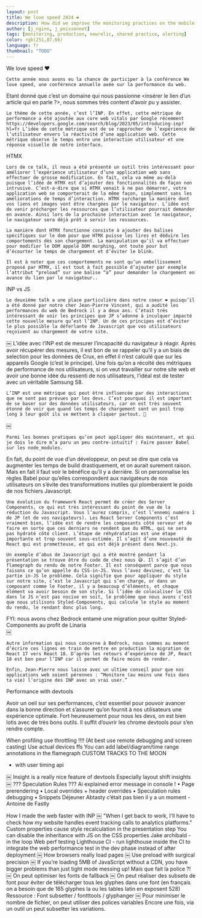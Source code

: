 ```yaml
---
layout: post
title: We love speed 2024 ❤️
description: How did we improve the monitoring practices on the mobile service? Let's find out.
author: [j_nginn, j_poissonnet]
tags: [monitoring, production, newrelic, shared practice, alerting]
color: rgb(251,87,66)
language: fr
thumbnail: "TODO"
---
```


We love speed ❤️

	Cette année nous avons eu la chance de participer à la conférence We love speed, une conférence annuelle axée sur la performance du web.
Etant donné que c’est un domaine qui nous passionne <insérer le lien d’un article qui en parle ?>, nous sommes très content d’avoir pu y assister.

	Le thème de cette année, c’est l’INP. En effet, cette métrique de performance a été ajoutée aux core web vitals par Google récemment https://developers.google.com/search/blog/2023/05/introducing-inp?hl=fr L’idée de cette métrique est de se rapprocher de l’expérience de l’utilisateur envers la réactivité d’une application web. Cette métrique observe le temps entre une interaction utilisateur et une réponse visuelle de notre interface.

HTMX

	Lors de ce talk, il nous a été présenté un outil très intéressant pour améliorer l’expérience utilisateur d’une application web sans effectuer de grosse modification. En fait, cela va même au-delà puisque l’idée de HTMX est d’ajouter des fonctionnalités de façon non intrusive. C’est-a-dire que si HTMX venait à ne pas démarrer, votre application web se comporterait de la même façon, simplement sans les améliorations de temps d’interaction. HTMX surcharge la manière dont vos liens et images vont être chargées par le navigateur. L’idée est de venir précharger les ressources que l’utilisateur pourrait demander en avance. Ainsi lors de la prochaine interaction avec le navigateur, le navigateur sera déjà prêt à servir les ressources. 

	La manière dont HTMX fonctionne consiste à ajouter des balises spécifiques sur le dom pour que HTMX puisse les lires et déduire les comportements dès son chargement. La manipulation qu’il va effectuer pour modifier le DOM appelé DOM morphing, ont toute pour but d’écourter le temps de chargement et d’éviter le blink.

	Il est à noter que ces comportements ne sont qu’un embellissement proposé par HTMX, il est tout à fait possible d’ajouter par exemple l’attribut “preload” sur une balise “a” pour demander le chargement en avance du lien par le navigateur..

INP vs JS

	Le deuxième talk a une place particulière dans notre coeur ❤️ puisqu’il a été donné par notre cher Jean-Pierre Vincent, qui a audité les performances du web de Bedrock il y a deux ans. C’était très intéressant de voir les principes que JP s’adonne à inculquer impacté cette nouvelle mesure qu’est l’INP. Un de ces principes est d’éviter le plus possible la déferlante de Javascript que vos utilisateurs reçoivent au chargement de votre site.
￼
L’idée avec l’INP est de mesurer l’incapacité du navigateur à réagir. Après avoir récupérer des mesures, il est bon de se rappeler qu’il y a un biais de selection pour les données de Crux, en effet il n’est calculé que sur les appareils Google (c’est le principe). Une fois qu’on a récolté des métriques de performance de nos utilisateurs, si on veut travailler sur notre site web et avoir une bonne idée du ressenti de nos utilisateurs, l’idéal est de tester avec un véritable Samsung S8.

	L’INP est une métrique qui peut être influencée par des interactions que ne sont pas prévues par les devs. C’est pourquoi il est important de se baser sur des données utilisateurs, car on est très souvent étonné de voir que quand les temps de chargement sont un poil trop long à leur goût ils se mettent à cliquer partout. 🤷
￼

	Parmi les bonnes pratiques qu’on peut appliquer dès maintenant, et qui je dois le dire m’a paru un peu contre-intuitif : Faire passer Babel sur les node_modules.
En fait, du point de vue d’un développeur, on peut se dire que cela va augmenter les temps de build drastiquement, et on aurait surement raison. Mais en fait il faut voir le bénéfice qu’il y a derrière. Si on personnalise les règles Babel pour qu’elles correspondent aux navigateurs de nos utilisateurs on s’évite des transformations inutiles qui plomberaient le poids de nos fichiers Javascript.

	Une évolution du framework React permet de créer des Server Components, ce qui est très intéressant du point de vue de la réduction du Javascript. Vous l’aurez compris, c’est l’ennemi numéro 1 de JP (et de vos navigateurs). Les React Server Components c’est vraiment bien, l’idée est de rendre les composants côté serveur et de faire en sorte que ces derniers ne rendent que du HTML, qui ne sera pas hydraté côté client. L’étape de réhydratation est une étape importante et trop souvent sous-estimée. Il s’agit d’une nouveauté de React qui est prometteuse, et qui est déjà présent dans Next.js.

	Un exemple d’abus de Javascript qui a été montré pendant la présentation se trouve être du code de chez nous 😅. Il s’agit d’un flamegraph du rendu de notre Footer. Il est conséquent parce que nous faisons ce qu’on appelle du CSS-in-JS. Vous l’avez devinez, c’est la partie in-JS le problème. Cela signifie que pour appliquer du style sur notre site, c’est le Javascript qui s’en charge, or dans un composant comme le Footer, il y a beaucoup d’éléments, et chaque élément va avoir besoin de son style. Si l’idée de colocaliser le CSS dans le JS n’est pas nocive en soit, le problème que nous avons c’est que nous utilisons Styled-Components, qui calcule le style au moment du rendu, le rendant donc plus long. 
FYI: nous avons chez Bedrock entamé une migration pour quitter Styled-Components au profit de Linaria  
￼

	Autre information qui nous concerne à Bedrock, nous sommes au moment d’écrire ces lignes en train de mettre en production la migration de React 17 vers React 18. D’après les retours d’expérience de JP, React 18 est bon pour l’INP car il permet de faire moins de render.

	Enfin, Jean-Pierre nous laisse avec un ultime conseil pour que nos applications web soient pérennes : “Monitore (au moins une fois dans ta vie) l’origine des INP avec un vrai user.”


Performance with devtools

Avoir un oeil sur ses performances, c’est essentiel pour pouvoir avancer dans la bonne direction et s’assurer qu’on fournit à nos utilisateurs une expérience optimale. Fort heureusement pour nous les devs, on est bien lotis avec de très bons outils. Il suffit d’ouvrir les chrome devtools pour s’en rendre compte.

When profiling use throttling !!!! (At best use remote debugging and screen casting)
Use actual devices ffs
You can add label/diagram/time range annotations in the flamegraph
CUSTOM TRACKS TO THE MOON
- with user timing api

￼
Insight is a really nice feature of devtools
Especially layout shift insights
￼
??? Speculation Rules ???
Ai explained error message in console !
• Page prerendering
• Local overrides + header overrides
• Speculation rules debugging
• Snippets
Déjeuner
Abtasty c’était pas bien il y a un moment - Antoine de Fastly

How I made the web faster with INP
￼
"When I get back to work, I'll have to check how my website handles event tracking calls to analytics platforms."
Custom properties cause style recalculation in the presentation step
You can disable the inheritance with JS on the CSS properties
Jake archibald - in the loop
Web perf testing
Lighthouse CI - run lighthouse inside the CI to integrate the web performance test in the dev phase instead of after deployment
￼
How browsers really load pages
￼
Use preload with surgical precision
￼
If you're loading 5MB of JavaScript without a CDN, you have bigger problems than just tight mode messing up!
Mais que fait la police ?!
￼
On peut optimiser les fonts de fallback
￼
On peut réaliser des subsets de font pour éviter de télécharger tous les glyphes dans une font (en français on a besoin que de 165 glyphes la ou les tables latin en exposent 528)
Ressource : Font subsetter / fontttools / glyphanger
￼
Pour minimiser le nombre de fichier, on peut utiliser des polices variables
Encore une fois, via un outil un peut subsetter les variations.
